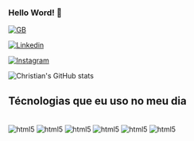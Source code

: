 

### Hello Word! 👋

[![GB](https://img.shields.io/badge/dev.to-0A0A0A?style=for-the-badge&logo=devdotto&logoColor=white)](https://github.com/christianribeiroo)

[![Linkedin](https://img.shields.io/badge/LinkedIn-0077B5?style=for-the-badge&logo=linkedin&logoColor=white)](https://www.linkedin.com/in/christian-ribeiro-219804283/)

[![Instagram](https://img.shields.io/badge/Instagram-E4405F?style=for-the-badge&logo=instagram&logoColor=white)](https://www.instagram.com/chriis.ribeiro/)

![Christian's GitHub stats](https://github-readme-stats.vercel.app/api?username=christianribeiroo&show_icons=true&theme=radical)

## Técnologias que eu uso no meu dia

<div style="display= inline=block"><br>
<img  align="center" alt="html5" src="https://img.shields.io/badge/HTML5-E34F26?style=for-the-badge&logo=html5&logoColor=white"/>
<img  align="center" alt="html5" src="https://img.shields.io/badge/CSS3-1572B6?style=for-the-badge&logo=css3&logoColor=white"/>
<img  align="center" alt="html5" src="https://img.shields.io/badge/Bootstrap-563D7C?style=for-the-badge&logo=bootstrap&logoColor=white"/>
<img  align="center" alt="html5" src="https://img.shields.io/badge/Python-3776AB?style=for-the-badge&logo=python&logoColor=white"/>
<img  align="center" alt="html5" src="https://img.shields.io/badge/JavaScript-F7DF1E?style=for-the-badge&logo=javascript&logoColor=black"/>
<img  align="center" alt="html5" src="https://img.shields.io/badge/Node.js-43853D?style=for-the-badge&logo=node.js&logoColor=white"/>
</div>
